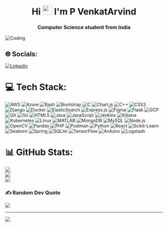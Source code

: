 <!--# 💫 About Me:
🔭 I’m currently working on<br>👯 I’m looking to collaborate on<br>🤝 I’m looking for help with<br>🌱 I’m currently learning<br>💬 Ask me about<br>⚡ Fun fact
-->
<h1 align = "center ">Hi <img src="https://raw.githubusercontent.com/iampavangandhi/iampavangandhi/master/gifs/Hi.gif" width="30px"> I'm P VenkatArvind</h1>
<h3 align="center">Computer Science student from India</h3>

<img align="center" alt="Coding" width="auto" src="https://media4.giphy.com/media/qgQUggAC3Pfv687qPC/giphy.gif?cid=790b7611735524268df98ac9ec693c89d784b0b78d0a7a37&rid=giphy.gif&ct=g">



## 🌐 Socials:
[![LinkedIn](https://img.shields.io/badge/LinkedIn-%230077B5.svg?logo=linkedin&logoColor=white)](https://linkedin.com/in/https://www.linkedin.com/in/p-venkat-arvind-403b79212/) 

# 💻 Tech Stack:
![AWS](https://img.shields.io/badge/aws-%23FF9900.svg?style=for-the-badge&logo=amazon-aws&logoColor=white)
![Azure](https://img.shields.io/badge/azure-%230072C6.svg?style=for-the-badge&logo=microsoft-azure&logoColor=white)
![Bash](https://img.shields.io/badge/bash-%23121011.svg?style=for-the-badge&logo=gnu-bash&logoColor=white)
![Bootstrap](https://img.shields.io/badge/bootstrap-%23563D7C.svg?style=for-the-badge&logo=bootstrap&logoColor=white)
![C](https://img.shields.io/badge/c-%2300599C.svg?style=for-the-badge&logo=c&logoColor=white)
![Chart.js](https://img.shields.io/badge/chartjs-%23FF6384.svg?style=for-the-badge&logo=chartdotjs&logoColor=white)
![C++](https://img.shields.io/badge/c++-%2300599C.svg?style=for-the-badge&logo=c%2B%2B&logoColor=white)
![CSS3](https://img.shields.io/badge/css3-%231572B6.svg?style=for-the-badge&logo=css3&logoColor=white)
![Django](https://img.shields.io/badge/django-%23092E20.svg?style=for-the-badge&logo=django&logoColor=white)
![Docker](https://img.shields.io/badge/docker-%230db7ed.svg?style=for-the-badge&logo=docker&logoColor=white)
![ElasticSearch](https://img.shields.io/badge/elasticsearch-%23005571.svg?style=for-the-badge&logo=elasticsearch&logoColor=white)
![Express.js](https://img.shields.io/badge/express.js-%23000000.svg?style=for-the-badge&logo=express&logoColor=white)
![Figma](https://img.shields.io/badge/figma-%23F24E1E.svg?style=for-the-badge&logo=figma&logoColor=white)
![Flask](https://img.shields.io/badge/flask-%23000000.svg?style=for-the-badge&logo=flask&logoColor=white)
![GCP](https://img.shields.io/badge/gcp-%234285F4.svg?style=for-the-badge&logo=google-cloud&logoColor=white)
![Git](https://img.shields.io/badge/git-%23F05033.svg?style=for-the-badge&logo=git&logoColor=white)
![Go](https://img.shields.io/badge/go-%2300ADD8.svg?style=for-the-badge&logo=go&logoColor=white)
![HTML5](https://img.shields.io/badge/html5-%23E34F26.svg?style=for-the-badge&logo=html5&logoColor=white)
![Java](https://img.shields.io/badge/java-%23ED8B00.svg?style=for-the-badge&logo=openjdk&logoColor=white)
![JavaScript](https://img.shields.io/badge/javascript-%23F7DF1E.svg?style=for-the-badge&logo=javascript&logoColor=black)
![Jenkins](https://img.shields.io/badge/jenkins-%23D24939.svg?style=for-the-badge&logo=jenkins&logoColor=white)
![Kibana](https://img.shields.io/badge/kibana-%23E85B46.svg?style=for-the-badge&logo=kibana&logoColor=white)
![Kubernetes](https://img.shields.io/badge/kubernetes-%23326CE5.svg?style=for-the-badge&logo=kubernetes&logoColor=white)
![Linux](https://img.shields.io/badge/linux-%23FCC624.svg?style=for-the-badge&logo=linux&logoColor=black)
![MATLAB](https://img.shields.io/badge/matlab-%23FF6F00.svg?style=for-the-badge&logo=mathworks&logoColor=white)
![MongoDB](https://img.shields.io/badge/mongodb-%2347A248.svg?style=for-the-badge&logo=mongodb&logoColor=white)
![MySQL](https://img.shields.io/badge/mysql-%234479A1.svg?style=for-the-badge&logo=mysql&logoColor=white)
![Node.js](https://img.shields.io/badge/node.js-%2343853D.svg?style=for-the-badge&logo=node-dot-js&logoColor=white)
![OpenCV](https://img.shields.io/badge/opencv-%235C3EE8.svg?style=for-the-badge&logo=opencv&logoColor=white)
![Pandas](https://img.shields.io/badge/pandas-%23150458.svg?style=for-the-badge&logo=pandas&logoColor=white)
![PHP](https://img.shields.io/badge/php-%23777BB4.svg?style=for-the-badge&logo=php&logoColor=white)
![Postman](https://img.shields.io/badge/postman-%23FF6C37.svg?style=for-the-badge&logo=postman&logoColor=white)
![Python](https://img.shields.io/badge/python-%233776AB.svg?style=for-the-badge&logo=python&logoColor=white)
![React](https://img.shields.io/badge/react-%230061DA.svg?style=for-the-badge&logo=react&logoColor=white)
![Scikit-Learn](https://img.shields.io/badge/scikit--learn-%23F7931E.svg?style=for-the-badge&logo=scikit-learn&logoColor=white)
![Seaborn](https://img.shields.io/badge/seaborn-%2394CB8A.svg?style=for-the-badge&logo=seaborn&logoColor=white)
![Spring](https://img.shields.io/badge/spring-%236DB33F.svg?style=for-the-badge&logo=spring&logoColor=white)
![SQLite](https://img.shields.io/badge/sqlite-%23003B57.svg?style=for-the-badge&logo=sqlite&logoColor=white)
![TensorFlow](https://img.shields.io/badge/tensorflow-%23FF6F00.svg?style=for-the-badge&logo=tensorflow&logoColor=white)
![Arduino](https://img.shields.io/badge/arduino-%2300979d.svg?style=for-the-badge&logo=arduino&logoColor=white)
![Logstash](https://img.shields.io/badge/logstash-%23005571.svg?style=for-the-badge&logo=logstash&logoColor=white)


# 📊 GitHub Stats:
![](https://github-readme-stats.vercel.app/api?username=PVenkatArvind&theme=dark&hide_border=false&include_all_commits=true&count_private=true)<br/>
![](https://github-readme-streak-stats.herokuapp.com/?user=PVenkatArvind&theme=dark&hide_border=false)<br/>
![](https://github-readme-stats.vercel.app/api/top-langs/?username=PVenkatArvind&theme=dark&hide_border=false&include_all_commits=true&count_private=true&layout=compact)

### ✍️ Random Dev Quote
![](https://quotes-github-readme.vercel.app/api?type=horizontal&theme=dark)




---
[![](https://visitcount.itsvg.in/api?id=PVenkatArvind&icon=9&color=0)](https://visitcount.itsvg.in)


<!-- Proudly created with GPRM ( https://gprm.itsvg.in ) -->




